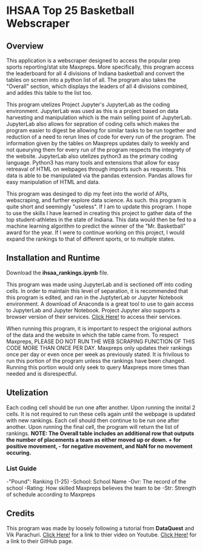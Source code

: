 # IHSAA Top 25 Basketball Webscraper

## Overview

 This application is a webscraper designed to access the popular prep sports reporting/stat site Maxpreps. More specifically, this program access the leaderboard for all 4 divisions of Indiana basketball and convert the tables on screen into a python list of all. The program also takes the "Overall" section, which displays the leaders of all 4 divisions combined, and addes this table to the list too. 

This program utelizes Project Jupyter's JupyterLab as the coding environment. JupyterLab was used as this is a project based on data harvesting and manipulation which is the main selling point of JupyterLab. JupyterLab also allows for sepration of coding cells which makes the program easier to digest be allowing for similar tasks to be run together and reduction of a need to rerun lines of code for every run of the program. The information given by the tables on Maxpreps updates daily to weekly and not queurying them for every run of the program respects the integrety of the website. JupyterLab also utelizes python3 as the primary coding language. Python3 has many tools and extensions that allow for easy retreaval of HTML on webpages through imports such as requests. This data is able to be manipulated via the pandas extension. Pandas allows for easy manipulation of HTML and data.

This program was desinged to dip my feet into the world of APIs, webscraping, and further explore data science. As such. this program is quite short and seemingly "useless". If I am to update this program. I hope to use the skills I have learned in creating this project to gather data of the top student-athletes in the state of Indiana. This data would then be fed to a machine learning algorithm to predict the winner of the "Mr. Basketball" award for the year. If I were to continue working on this project, I would expand the rankings to that of different sports, or to multiple states. 

## Installation and Runtime

Download the **ihsaa_rankings.ipynb** file.

This program was made using JupyterLab and is sectioned off into coding cells. In order to maintain this level of separation, it is recommended that this program is edited, and ran in the JuptyterLab or Jupyter Notebook environment. A download of Anaconda is a great tool to use to gain access to JupyterLab and Jupyter Notebook. Project Jupyter also supports a browser version of their services. [Click Here!](https://jupyter.org) to access their services.

When running this program, it is important to respect the origional authors of the data and the website in which the table came from. To respect Maxpreps, PLEASE DO NOT RUN THE WEB SCRAPING FUNCTION OF THIS CODE MORE THAN ONCE PER DAY. Maxpreps only updates their rankings once per day or even once per week as previously stated. It is frivilous to run this portion of the program unless the rankings have been changed. Running this portion would only seek to query Maxpreps more times than needed and is disrespectful.

## Utelization

Each coding cell should be run one after another. Upon running the innital 2 cells. It is not required to run these cells again until the webpage is updated with new rankings. Each cell should then continue to be run one after another. Upon running the final cell, the program will return the list of rankings. **NOTE: The Overall table includes an additional row that outputs the number of placements a team as either moved up or down. + for positive movement, - for negative movement, and NaN for no movement occuring.**

### List Guide
-"Pound": Ranking (1-25)
-School: School Name
-Ovr: The record of the school
-Rating: How skilled Maxpreps believes the team to be
-Str: Strength of schedule according to Maxpreps

## Credits

This program was made by loosely following a tutorial from **DataQuest** and Vik Parachuri. 
[Click Here!](https://www.youtube.com/watch?v=JGQGd-oa0l4) for a link to thier video on Youtube.
[Click Here!](https://github.com/dataquestio/project-walkthroughs/blob/master/mvp/web_scraping.ipynb) for a link to their GitHub page. 

